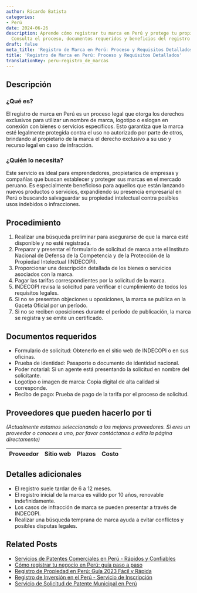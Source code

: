 ```yaml
---
author: Ricardo Batista
categories:
- Perú
date: 2024-06-26
description: Aprende cómo registrar tu marca en Perú y protege tu propiedad intelectual.
  Consulta el proceso, documentos requeridos y beneficios del registro de marca.
draft: false
meta_title: 'Registro de Marca en Perú: Proceso y Requisitos Detallados'
title: 'Registro de Marca en Perú: Proceso y Requisitos Detallados'
translationKey: peru-registro_de_marcas
---
```



## Descripción
### ¿Qué es?
El registro de marca en Perú es un proceso legal que otorga los derechos exclusivos para utilizar un nombre de marca, logotipo o eslogan en conexión con bienes o servicios específicos. Esto garantiza que la marca esté legalmente protegida contra el uso no autorizado por parte de otros, brindando al propietario de la marca el derecho exclusivo a su uso y recurso legal en caso de infracción.

### ¿Quién lo necesita?
Este servicio es ideal para emprendedores, propietarios de empresas y compañías que buscan establecer y proteger sus marcas en el mercado peruano. Es especialmente beneficioso para aquellos que están lanzando nuevos productos o servicios, expandiendo su presencia empresarial en Perú o buscando salvaguardar su propiedad intelectual contra posibles usos indebidos o infracciones.

## Procedimiento

1. Realizar una búsqueda preliminar para asegurarse de que la marca esté disponible y no esté registrada.
2. Preparar y presentar el formulario de solicitud de marca ante el Instituto Nacional de Defensa de la Competencia y de la Protección de la Propiedad Intelectual (INDECOPI).
3. Proporcionar una descripción detallada de los bienes o servicios asociados con la marca.
4. Pagar las tarifas correspondientes por la solicitud de la marca.
5. INDECOPI revisa la solicitud para verificar el cumplimiento de todos los requisitos legales.
6. Si no se presentan objeciones u oposiciones, la marca se publica en la Gaceta Oficial por un período.
7. Si no se reciben oposiciones durante el período de publicación, la marca se registra y se emite un certificado.

## Documentos requeridos

- Formulario de solicitud: Obtenerlo en el sitio web de INDECOPI o en sus oficinas.
- Prueba de identidad: Pasaporte o documento de identidad nacional.
- Poder notarial: Si un agente está presentando la solicitud en nombre del solicitante.
- Logotipo o imagen de marca: Copia digital de alta calidad si corresponde.
- Recibo de pago: Prueba de pago de la tarifa por el proceso de solicitud.

## Proveedores que pueden hacerlo por ti
_(Actualmente estamos seleccionando a los mejores proveedores. Si eres un proveedor o conoces a uno, por favor contáctanos o edita la página directamente)_

| Proveedor        |     Sitio web     |     Plazos    |       Costo      |
| :-------------: | :-------------: |  :-------------: | :-------------: |

## Detalles adicionales

- El registro suele tardar de 6 a 12 meses.
- El registro inicial de la marca es válido por 10 años, renovable indefinidamente.
- Los casos de infracción de marca se pueden presentar a través de INDECOPI.
- Realizar una búsqueda temprana de marca ayuda a evitar conflictos y posibles disputas legales.


## Related Posts

- [Servicios de Patentes Comerciales en Perú - Rápidos y Confiables](https://tramitit.com/es/guides/peru/solicitud_de_patente_comercial/)
- [Cómo registrar tu negocio en Perú: guía paso a paso](https://tramitit.com/es/guides/peru/inscripción_en_el_registro_de_comercio/)
- [Registro de Propiedad en Perú: Guía 2023 Fácil y Rápida](https://tramitit.com/es/guides/peru/inscripción_en_el_registro_de_propiedad/)
- [Registro de Inversión en el Perú - Servicio de Inscripción](https://tramitit.com/es/guides/peru/inscripción_al_registro_de_inversiones/)
- [Servicio de Solicitud de Patente Municipal en Perú](https://tramitit.com/es/guides/peru/solicitud_de_patente_municipal/)